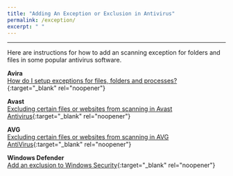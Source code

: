 ```yaml
---
title: "Adding An Exception or Exclusion in Antivirus"
permalink: /exception/
excerpt: " "
---
```

***

Here are instructions for how to add an scanning exception for folders and files in some popular antivirus software. 

**Avira**  
[How do I setup exceptions for files, folders and processes?](https://support.avira.com/hc/en-us/articles/360000834465-How-do-I-setup-exceptions-for-files-folders-and-processes-){:target="_blank" rel="noopener"}

**Avast**  
[Excluding certain files or websites from scanning in Avast Antivirus](https://support.avast.com/en-ww/article/Antivirus-scan-exclusions){:target="_blank" rel="noopener"}

**AVG**  
[Excluding certain files or websites from scanning in AVG AntiVirus](https://support.avg.com/SupportArticleView?l=en&urlname=AVG-Antivirus-scan-exclusions){:target="_blank" rel="noopener"}

**Windows Defender**  
[Add an exclusion to Windows Security](https://support.microsoft.com/en-us/windows/add-an-exclusion-to-windows-security-811816c0-4dfd-af4a-47e4-c301afe13b26){:target="_blank" rel="noopener"}



